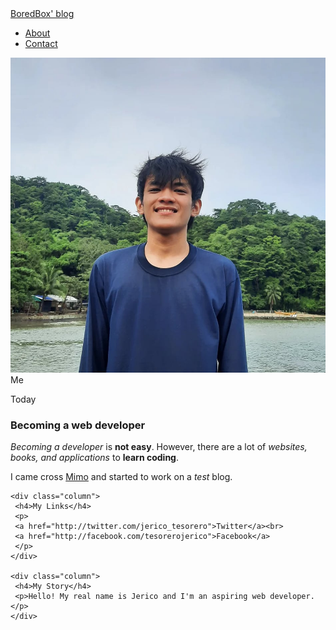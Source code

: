 <!DOCTYPE html>
<html>
 <head>
  <title>Official Blog of BoredBox</title>
  <link rel="stylesheet" type="text/css" href="styles.css">
 </head>
 <body>
  <div id="header">
   <div class="container">
    <a id="header-title" href="/index.html">BoredBox' blog</a>
    <ul id="header-nav">
     <li><a href="/about.html">About</a></li>
     <li><a href="mailto: jtesorero121@gmail.com">Contact</a></li>
    </ul>
   </div>
  </div>

  <div id="content">
   <div class="container">
    <div class="post">
     <div class="post-author">
      <img src="/me.jpg">
      <span>Me</span>
     </div>
     <p class="post-date">Today</p>
     <h3 class="post-title">Becoming a web developer</h3>
      <div class="post-content">
       <p><em>Becoming a developer</em> is <strong>not easy</strong>. However, there are a lot of <em>websites, books, and applications</em> to <strong>learn coding</strong>.</p> 
       <p>I came cross <a href="http://getmimo.com">Mimo</a> and started to work on a <em>test</em> blog.</p>
      </div>
    </div>
   </div>
  </div>

  <div id="footer">
   <div class="container">

    <div class="column">
     <h4>My Links</h4>
     <p>
     <a href="http://twitter.com/jerico_tesorero">Twitter</a><br>
     <a href="http://facebook.com/tesorerojerico">Facebook</a>
     </p>
    </div>

    <div class="column">
     <h4>My Story</h4>
     <p>Hello! My real name is Jerico and I'm an aspiring web developer.</p>
    </div>
  </div>
 </body>
</html>
